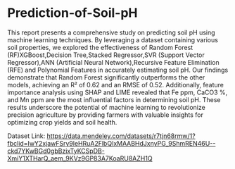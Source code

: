 # Prediction-of-Soil-pH

This report presents a comprehensive study on predicting soil pH using machine learning techniques. By leveraging a dataset containing various soil properties, we explored the effectiveness of Random Forest (RF)XGBoost,Decision Tree,Stacked Regressor,SVR (Support Vector Regressor),ANN (Artificial Neural Network),Recursive Feature Elimination (RFE) and Polynomial Features in accurately estimating soil pH. Our findings demonstrate that Random Forest significantly outperforms the other models, achieving an R² of 0.62 and an RMSE of 0.52. Additionally, feature importance analysis using SHAP and LIME revealed that Fe ppm, CaCO3 %, and Mn ppm are the most influential factors in determining soil pH. These results underscore the potential of machine learning to revolutionize precision agriculture by providing farmers with valuable insights for optimizing crop yields and soil health.

Dataset Link: https://data.mendeley.com/datasets/r7tjn68rmw/1?fbclid=IwY2xjawFSry9leHRuA2FlbQIxMAABHdJxnyPG_9ShmREN46U--ckd7YKwBGd0gbBzixTyKCSpDB-XmiY1XTHarQ_aem_9KVz9GP83A7KoaRU8AZH1Q
